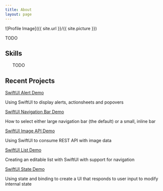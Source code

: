 ```yaml
---
title: About
layout: page
---
```

![Profile Image]({{ site.url }}/{{ site.picture }})

TODO

<h2>Skills</h2>

<ul class="skill-list">
TODO
</ul>

<h2>Recent Projects</h2>

<a href="https://github.com/russell-archer/SwiftUI-AlertDemo">SwiftUI Alert Demo</a>
<p>Using SwiftUI to display alerts, actionsheets and popovers</p>

<a href="https://github.com/russell-archer/SwiftUI-NavBarDemo">SwiftUI Navigation Bar Demo</a>
<p>How to select either large navigation bar (the default) or a small, inline bar</p>

<a href="https://github.com/russell-archer/SwiftUI-ImageAPIDemo">SwiftUI Image API Demo</a>
<p>Using SwiftUI to consume REST API with image data</p>

<a href="https://github.com/russell-archer/SwiftUI-ListDemo">SwiftUI List Demo</a>
<p>Creating an editable list with SwiftUI with support for navigation</p>

<a href="https://github.com/russell-archer/SwiftUI-StateDemo">SwiftUI State Demo</a>
<p>Using state and binding to create a UI that responds to user input to modify internal state</p>
